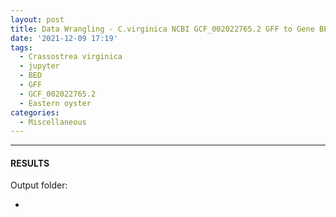 ```yaml
---
layout: post
title: Data Wrangling - C.virginica NCBI GCF_002022765.2 GFF to Gene BED File
date: '2021-12-09 17:19'
tags: 
  - Crassostrea virginica
  - jupyter
  - BED
  - GFF
  - GCF_002022765.2
  - Eastern oyster
categories: 
  - Miscellaneous
---
```




---

#### RESULTS

Output folder:

- []()

